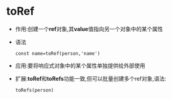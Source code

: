 # toRef

- 作用:创建一个**ref**对象,其**value**值指向另一个对象中的某个属性

- 语法

  ```
  const name=toRef(person,'name')
  ```

- 应用:要将响应式对象中的某个属性单独提供给外部使用

- 扩展:**toRef**和**toRefs**功能一致,但可以批量创建多个ref对象,语法:

  ```
  toRefs(person)
  ```

  
